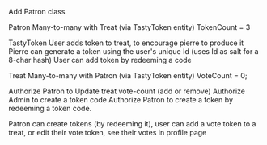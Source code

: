 Add Patron class

Patron
    Many-to-many with Treat (via TastyToken entity)
    TokenCount = 3

TastyToken
    User adds token to treat, to encourage pierre to produce it
    Pierre can generate a token using the user's unique Id (uses Id as salt for a 8-char hash)
    User can add token by redeeming a code

Treat
    Many-to-many with Patron (via TastyToken entity)
    VoteCount = 0;

Authorize Patron to Update treat vote-count (add or remove)
Authorize Admin to create a token code
Authorize Patron to create a token by redeeming a token code.

Patron can create tokens (by redeeming it), user can add a vote token to a treat, or edit their vote token, see their votes in profile page